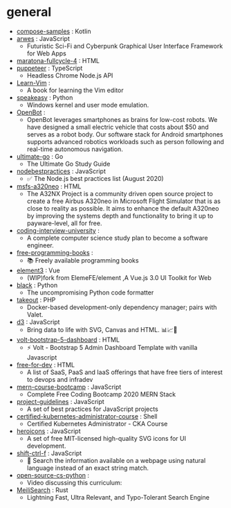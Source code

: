 # general
- [compose-samples](https://github.com/android/compose-samples) : Kotlin
- [arwes](https://github.com/arwes/arwes) : JavaScript
  - Futuristic Sci-Fi and Cyberpunk Graphical User Interface Framework for Web Apps
- [maratona-fullcycle-4](https://github.com/codeedu/maratona-fullcycle-4) : HTML
- [puppeteer](https://github.com/puppeteer/puppeteer) : TypeScript
  - Headless Chrome Node.js API
- [Learn-Vim](https://github.com/iggredible/Learn-Vim) : 
  - A book for learning the Vim editor
- [speakeasy](https://github.com/fireeye/speakeasy) : Python
  - Windows kernel and user mode emulation.
- [OpenBot](https://github.com/intel-isl/OpenBot) : 
  - OpenBot leverages smartphones as brains for low-cost robots. We have designed a small electric vehicle that costs about $50 and serves as a robot body. Our software stack for Android smartphones supports advanced robotics workloads such as person following and real-time autonomous navigation.
- [ultimate-go](https://github.com/hoanhan101/ultimate-go) : Go
  - The Ultimate Go Study Guide
- [nodebestpractices](https://github.com/goldbergyoni/nodebestpractices) : JavaScript
  - ✅ The Node.js best practices list (August 2020)
- [msfs-a320neo](https://github.com/wpine215/msfs-a320neo) : HTML
  - The A32NX Project is a community driven open source project to create a free Airbus A320neo in Microsoft Flight Simulator that is as close to reality as possible. It aims to enhance the default A320neo by improving the systems depth and functionality to bring it up to payware-level, all for free.
- [coding-interview-university](https://github.com/jwasham/coding-interview-university) : 
  - A complete computer science study plan to become a software engineer.
- [free-programming-books](https://github.com/EbookFoundation/free-programming-books) : 
  - 📚 Freely available programming books
- [element3](https://github.com/kkbjs/element3) : Vue
  - (WIP)fork from ElemeFE/element ,A Vue.js 3.0 UI Toolkit for Web
- [black](https://github.com/psf/black) : Python
  - The uncompromising Python code formatter
- [takeout](https://github.com/tightenco/takeout) : PHP
  - Docker-based development-only dependency manager; pairs with Valet.
- [d3](https://github.com/d3/d3) : JavaScript
  - Bring data to life with SVG, Canvas and HTML. 📊📈🎉
- [volt-bootstrap-5-dashboard](https://github.com/themesberg/volt-bootstrap-5-dashboard) : HTML
  - ⚡️ Volt - Bootstrap 5 Admin Dashboard Template with vanilla Javascript
- [free-for-dev](https://github.com/ripienaar/free-for-dev) : HTML
  - A list of SaaS, PaaS and IaaS offerings that have free tiers of interest to devops and infradev
- [mern-course-bootcamp](https://github.com/jeanrauwers/mern-course-bootcamp) : JavaScript
  - Complete Free Coding Bootcamp 2020 MERN Stack
- [project-guidelines](https://github.com/elsewhencode/project-guidelines) : JavaScript
  - A set of best practices for JavaScript projects
- [certified-kubernetes-administrator-course](https://github.com/kodekloudhub/certified-kubernetes-administrator-course) : Shell
  - Certified Kubernetes Administrator - CKA Course
- [heroicons](https://github.com/tailwindlabs/heroicons) : JavaScript
  - A set of free MIT-licensed high-quality SVG icons for UI development.
- [shift-ctrl-f](https://github.com/model-zoo/shift-ctrl-f) : JavaScript
  - 🔎 Search the information available on a webpage using natural language instead of an exact string match.
- [open-source-cs-python](https://github.com/ForrestKnight/open-source-cs-python) : 
  - Video discussing this curriculum:
- [MeiliSearch](https://github.com/meilisearch/MeiliSearch) : Rust
  - Lightning Fast, Ultra Relevant, and Typo-Tolerant Search Engine
